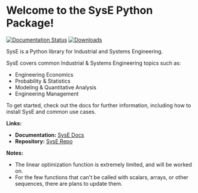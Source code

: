 # Welcome to the SysE Python Package!

[![Documentation Status](https://readthedocs.org/projects/syse/badge/?version=latest)](https://syse.readthedocs.io/en/latest/?badge=latest) [![Downloads](https://static.pepy.tech/badge/syse)](https://pepy.tech/project/syse)

SysE is a Python library for Industrial and Systems Engineering.

SysE covers common Industrial & Systems Engineering topics such as:
* Engineering Economics 
* Probability & Statistics
* Modeling & Quantitative Analysis
* Engineering Management



To get started, check out the docs for further information, including how to install SysE and common use cases.

**Links:**
* **Documentation:** [SysE Docs](https://syse.readthedocs.io/en/latest/)
* **Repository:** [SysE Repo](https://github.com/Apex-Engineering-Management/SysE)

**Notes:**

* The linear optimization function is extremely limited, and will be worked on.
* For the few functions that can't be called with scalars, arrays, or other sequences, there are plans to update them.
